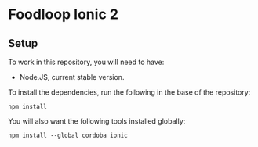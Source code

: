 # Foodloop Ionic 2

## Setup

To work in this repository, you will need to have:

* Node.JS, current stable version.

To install the dependencies, run the following in the base of the repository:

```
npm install
```

You will also want the following tools installed globally:

```
npm install --global cordoba ionic
```

